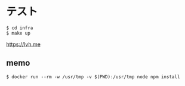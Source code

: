 # テスト
```shell
$ cd infra
$ make up
```
https://lvh.me

## memo
```shell
$ docker run --rm -w /usr/tmp -v $(PWD):/usr/tmp node npm install
```
